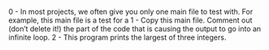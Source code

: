 0 - In most projects, we often give you only one main file to test with. For example, this main file is a test for a
1 - Copy this main file. Comment out (don’t delete it!) the part of the code that is causing the output to go into an infinite loop.
2 - This program prints the largest of three integers.
